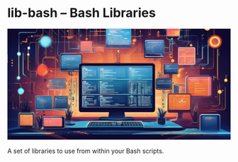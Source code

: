 # lib-bash – Bash Libraries

![Lib-Bash Decorative Image](img/LibBashGitHubSocialPreview.jpg)

A set of libraries to use from within your Bash scripts.
